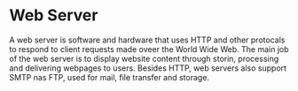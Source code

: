 # Web Server
A web server is software and hardware that uses HTTP and other protocals to respond to client requests made oveer the World Wide Web. The main job of the web server is to display website content through storin, processing and delivering webpages to users. Besides HTTP, web servers also support SMTP nas FTP, used for mail, file transfer and storage.


